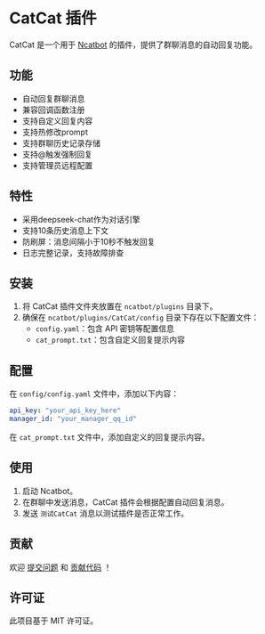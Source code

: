 # CatCat 插件

CatCat 是一个用于 [Ncatbot](https://github.com/liyihao1110/ncatbot) 的插件，提供了群聊消息的自动回复功能。

## 功能

- 自动回复群聊消息
- 兼容回调函数注册
- 支持自定义回复内容
- 支持热修改prompt
- 支持群聊历史记录存储
- 支持@触发强制回复
- 支持管理员远程配置

## 特性

- 采用deepseek-chat作为对话引擎
- 支持10条历史消息上下文
- 防刷屏：消息间隔小于10秒不触发回复
- 日志完整记录，支持故障排查

## 安装

1. 将 CatCat 插件文件夹放置在 `ncatbot/plugins` 目录下。
2. 确保在 `ncatbot/plugins/CatCat/config` 目录下存在以下配置文件：
   - `config.yaml`：包含 API 密钥等配置信息
   - `cat_prompt.txt`：包含自定义回复提示内容

## 配置

在 `config/config.yaml` 文件中，添加以下内容：

```yaml
api_key: "your_api_key_here"
manager_id: "your_manager_qq_id"
```

在 `cat_prompt.txt` 文件中，添加自定义的回复提示内容。

## 使用

1. 启动 Ncatbot。
2. 在群聊中发送消息，CatCat 插件会根据配置自动回复消息。
3. 发送 `测试CatCat` 消息以测试插件是否正常工作。


## 贡献

欢迎 [提交问题](https://github.com/IppClub/ncatbot-catcat/issues) 和 [贡献代码](https://github.com/IppClub/ncatbot-catcat/pulls) ！

## 许可证

此项目基于 MIT 许可证。